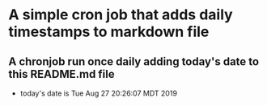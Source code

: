 A simple cron job that adds daily timestamps to markdown file
============================================================
## A chronjob run once daily adding today's date to this README.md file
* today's date is Tue Aug 27 20:26:07 MDT 2019
